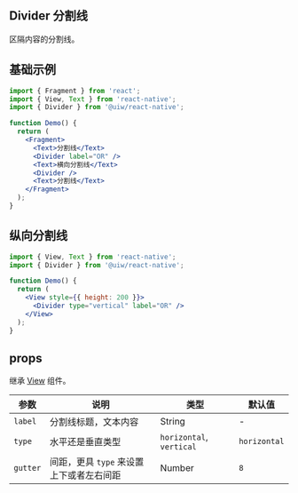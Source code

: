 Divider 分割线
---

区隔内容的分割线。

## 基础示例

```jsx
import { Fragment } from 'react';
import { View, Text } from 'react-native';
import { Divider } from '@uiw/react-native';

function Demo() {
  return (
    <Fragment>
      <Text>分割线</Text>
      <Divider label="OR" />
      <Text>横向分割线</Text>
      <Divider />
      <Text>分割线</Text>
    </Fragment>
  );
}
```

## 纵向分割线

```jsx
import { View, Text } from 'react-native';
import { Divider } from '@uiw/react-native';

function Demo() {
  return (
    <View style={{ height: 200 }}>
      <Divider type="vertical" label="OR" />
    </View>
  );
}
```

## props

继承 [View](https://facebook.github.io/react-native/docs/view#props) 组件。

| 参数 | 说明 | 类型 | 默认值 |
|------|------|-----|------|
| `label` | 分割线标题，文本内容 | String | - |
| `type` | 水平还是垂直类型 | `horizontal`, `vertical` | `horizontal` |
| `gutter` | 间距，更具 `type` 来设置上下或者左右间距 | Number | `8` |